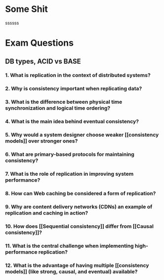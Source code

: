 # Some Shit
ssssss


# Exam Questions
## DB types, ACID vs BASE
### 1. What is replication in the context of distributed systems?

### 2. Why is consistency important when replicating data?

### 3. What is the difference between physical time synchronization and logical time ordering?

### 4. What is the main idea behind eventual consistency?

### 5. Why would a system designer choose weaker [[consistency models]] over stronger ones?

### 6. What are primary-based protocols for maintaining consistency?

### 7. What is the role of replication in improving system performance?

### 8. How can Web caching be considered a form of replication?

### 9. Why are content delivery networks (CDNs) an example of replication and caching in action?

### 10. How does [[Sequential consistency]] differ from [[Causal consistency]]?

### 11. What is the central challenge when implementing high-performance replication?

### 12. What is the advantage of having multiple [[consistency models]] (like strong, causal, and eventual) available?
